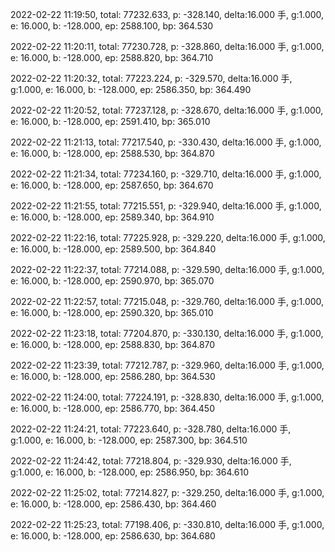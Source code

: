 2022-02-22 11:19:50, total: 77232.633, p: -328.140, delta:16.000 手, g:1.000, e: 16.000, b: -128.000, ep: 2588.100, bp: 364.530

2022-02-22 11:20:11, total: 77230.728, p: -328.860, delta:16.000 手, g:1.000, e: 16.000, b: -128.000, ep: 2588.820, bp: 364.710

2022-02-22 11:20:32, total: 77223.224, p: -329.570, delta:16.000 手, g:1.000, e: 16.000, b: -128.000, ep: 2586.350, bp: 364.490

2022-02-22 11:20:52, total: 77237.128, p: -328.670, delta:16.000 手, g:1.000, e: 16.000, b: -128.000, ep: 2591.410, bp: 365.010

2022-02-22 11:21:13, total: 77217.540, p: -330.430, delta:16.000 手, g:1.000, e: 16.000, b: -128.000, ep: 2588.530, bp: 364.870

2022-02-22 11:21:34, total: 77234.160, p: -329.710, delta:16.000 手, g:1.000, e: 16.000, b: -128.000, ep: 2587.650, bp: 364.670

2022-02-22 11:21:55, total: 77215.551, p: -329.940, delta:16.000 手, g:1.000, e: 16.000, b: -128.000, ep: 2589.340, bp: 364.910

2022-02-22 11:22:16, total: 77225.928, p: -329.220, delta:16.000 手, g:1.000, e: 16.000, b: -128.000, ep: 2589.500, bp: 364.840

2022-02-22 11:22:37, total: 77214.088, p: -329.590, delta:16.000 手, g:1.000, e: 16.000, b: -128.000, ep: 2590.970, bp: 365.070

2022-02-22 11:22:57, total: 77215.048, p: -329.760, delta:16.000 手, g:1.000, e: 16.000, b: -128.000, ep: 2590.320, bp: 365.010

2022-02-22 11:23:18, total: 77204.870, p: -330.130, delta:16.000 手, g:1.000, e: 16.000, b: -128.000, ep: 2588.830, bp: 364.870

2022-02-22 11:23:39, total: 77212.787, p: -329.960, delta:16.000 手, g:1.000, e: 16.000, b: -128.000, ep: 2586.280, bp: 364.530

2022-02-22 11:24:00, total: 77224.191, p: -328.830, delta:16.000 手, g:1.000, e: 16.000, b: -128.000, ep: 2586.770, bp: 364.450

2022-02-22 11:24:21, total: 77223.640, p: -328.780, delta:16.000 手, g:1.000, e: 16.000, b: -128.000, ep: 2587.300, bp: 364.510

2022-02-22 11:24:42, total: 77218.804, p: -329.930, delta:16.000 手, g:1.000, e: 16.000, b: -128.000, ep: 2586.950, bp: 364.610

2022-02-22 11:25:02, total: 77214.827, p: -329.250, delta:16.000 手, g:1.000, e: 16.000, b: -128.000, ep: 2586.430, bp: 364.460

2022-02-22 11:25:23, total: 77198.406, p: -330.810, delta:16.000 手, g:1.000, e: 16.000, b: -128.000, ep: 2586.630, bp: 364.680